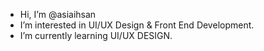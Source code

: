- Hi, I’m @asiaihsan
-  I’m interested in UI/UX Design & Front End Development.
-  I’m currently learning UI/UX DESIGN.

<!---
asiaihsan/asiaihsan is a ✨ special ✨ repository because its `README.md` (this file) appears on your GitHub profile.
You can click the Preview link to take a look at your changes.
--->
